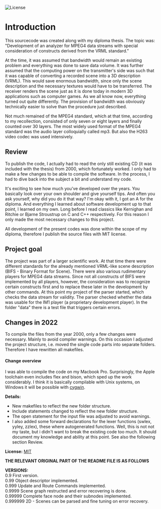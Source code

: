 ![License](https://img.shields.io/github/license/npetri13/mp4parser?style=for-the-badge)

# Introduction
This sourcecode was created along with my diploma thesis. The topic was: "Development of an analyzer for MPEG4 data streams with special consideration of constructs derived from the VRML standard."

At the time, it was assumed that bandwidth would remain an existing problem and everything was done to save data volume. It was further assumed that the computing power on the transmitter's side was such that it was capable of converting a recorded scene into a 3D description (VRML). This would save enormous bandwidth, since only the scene description and the necessary textures would have to be transferred. The receiver renders the scene just as it is done today in modern 3D applications such as computer games. As we all know now, everything turned out quite differently. The provision of bandwidth was obviously technically easier to solve than the procedure just described.

Not much remained of the MPEG4 standard, which at that time, according to my recollection, consisted of only seven or eight layers and finally counted over 30 layers. The most widely used format of the MPEG4 standard was the audio layer colloquially called mp3. But also the H263 video codec was used intensively.

## Review
To publish the code, I actually had to read the only still existing CD (it was included with the thesis) from 2000, which fortunately worked. I only had to make a few changes to be able to compile the software. In the process, I had to dive back into the subject a bit and understand my code.  

It's exciting to see how much you've developed over the years. You basically look over your own shoulder and give yourself tips. And often you ask yourself, why did you do it that way? I'm okay with it, I got an A for the diploma. And everything I learned about software development up to that point, I learned on my own. Long before I read classics like Kernighan and Ritchie or Bjarne Stroustrup on C and C++ respectively. For this reason I only made the most necessary changes to this project.

All development of the present codes was done within the scope of my diploma, therefore I publish the source files with MIT license.

## Project goal
The project was part of a larger scientific work. At that time there were different standards for the already mentioned VRML-like scene description (BIFS - Binary Format for Scene). There were also various rudimentary players for MPEG4 data streams. Since not all constructs of BIFS were implemented by all players, however, the consideration was to recognize certain constructs first and to replace these later in the development by other commands. At this point my project of the parser started, which checks the data stream for validity. The parser checked whether the data was usable for the IM1 player (a proprietary development player). In the folder "data" there is a test file that triggers certain errors.

## Changes in 2022
To compile the files from the year 2000, only a few changes were necessary. Mainly to avoid compiler warnings. On this occasion I adjusted the project structure, i.e. moved the single code parts into separate folders. Therefore I have rewritten all makefiles. 

#### Change overview
I was able to compile the code on my Macbook Pro. Surprisingly, the Apple toolchain even includes flex and bison, which sped up the work considerably. I think it is basically compilable with Unix systems, on Windows it will be possible with [cygwin](https://www.cygwin.com/).

**Details:**

- New makefiles to reflect the new folder structure.
- Include statements changed to reflect the new folder structure.
- The open statement for the input file was adjusted to avoid warnings.
- I also added some forward declarations for the lexer functions (swlex, yyley, zzlex), these where autogenerated functions. Well, this is not not my taste, but i didn't want to break the existing code too much. It should document my knowledge and ability at this point. See also the following section Review.

**License:** [MIT](https://choosealicense.com/licenses/mit/)

**THE RELEVANT ORIGINAL PART OF THE README FILE IS AS FOLLOWS**

**VERSIONS:**  
0.9		First version.  
0.99		Object descriptor implemented.  
0.999		Update and Route Commands implemented.  
0.9999		Scene graph restructed and error recovering is done.  
0.99999		Complete face node and their subnodes implemented.  
0.999999	2D - Scenes can be parsed and fine tuning on error recovery.  
